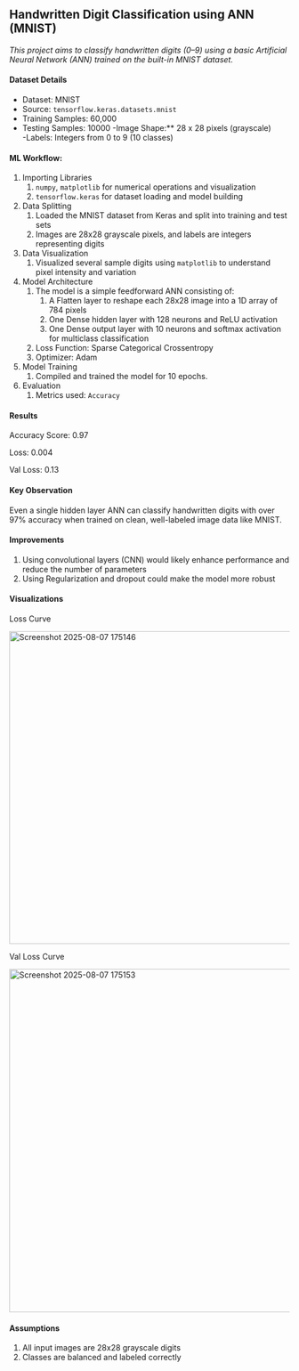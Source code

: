 ## Handwritten Digit Classification using ANN (MNIST)

_This project aims to classify handwritten digits (0–9) using a basic Artificial Neural Network (ANN) trained on the built-in MNIST dataset._

#### Dataset Details
- Dataset: MNIST
- Source: `tensorflow.keras.datasets.mnist` 
- Training Samples: 60,000
- Testing Samples: 10000
-Image Shape:** 28 x 28 pixels (grayscale)  
-Labels: Integers from 0 to 9 (10 classes)

#### ML Workflow: 
1. Importing Libraries
    1. `numpy`, `matplotlib` for numerical operations and visualization  
    2. `tensorflow.keras` for dataset loading and model building
2. Data Splitting
    1. Loaded the MNIST dataset from Keras and split into training and test sets  
    2. Images are 28x28 grayscale pixels, and labels are integers representing digits
3. Data Visualization
    1. Visualized several sample digits using `matplotlib` to understand pixel intensity and variation    
4. Model Architecture
    1. The model is a simple feedforward ANN consisting of:
        1. A Flatten layer to reshape each 28x28 image into a 1D array of 784 pixels  
        2. One Dense hidden layer with 128 neurons and ReLU activation  
        3. One Dense output layer with 10 neurons and softmax activation for multiclass classification
    2. Loss Function: Sparse Categorical Crossentropy
    3. Optimizer: Adam
5.  Model Training
    1. Compiled and trained the model for 10 epochs. 
6. Evaluation
    1. Metrics used: `Accuracy`

#### Results
Accuracy Score: 0.97

Loss: 0.004

Val Loss: 0.13

#### Key Observation 
Even a single hidden layer ANN can classify handwritten digits with over 97% accuracy when trained on clean, well-labeled image data like MNIST.

#### Improvements
1. Using convolutional layers (CNN) would likely enhance performance and reduce the number of parameters
2. Using Regularization and dropout could make the model more robust

#### Visualizations
Loss Curve

<img width="748" height="562" alt="Screenshot 2025-08-07 175146" src="https://github.com/user-attachments/assets/6fa0cd85-7866-4c5a-bc96-c90ca375c2e7" />

Val Loss Curve

<img width="728" height="617" alt="Screenshot 2025-08-07 175153" src="https://github.com/user-attachments/assets/8303e3e1-4d37-450f-b9ef-6cdd0ab7b929" />

#### Assumptions
1. All input images are 28x28 grayscale digits  
2. Classes are balanced and labeled correctly  

